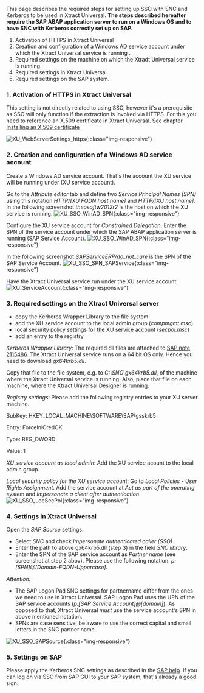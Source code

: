 This page describes the required steps for setting up SSO with SNC and Kerberos to be used in Xtract Universal.
**The steps described hereafter require the SAP ABAP application server to run on a Windows OS and to have SNC with Kerberos correctly set up on SAP.**


1. Activation of HTTPS in Xtract Universal 
2. Creation and configuration of a Windows AD service account under which the Xtract Universal service is running .
3. Required settings on the machine on which the Xtradt Universal service is running.
4. Required settings in Xtract Universal.
5. Required settings on the SAP system.


### 1. Activation of HTTPS in Xtract Universal

This setting is not directly related to using SSO, however it's a prerequisite as SSO will only function if the extraction is invoked via HTTPS. For this you need to reference an X.509 certificate in Xtract Universal. See chapter [Installing an X.509 certificate](../../security/install-x.509-Certificate) 

![XU_WebServerSettings_https](/img/content/XU_Server_Settings_Webserver_HTTPS.png){:class="img-responsive"}


<!--- *HTTPS Port*: Go to Server Settings - *Web Server* tab and change the HTTPS Port to 443 (the default value is 8165).
![XU_SSO_httpsPort](/img/content/XU_SSO_HTTPS_Port.png){:class="img-responsive"}--->


### 2. Creation and configuration of a Windows AD service account

Create a Windows AD service account. That's the account the XU service will be running under (XU service account).

Go to the *Attribute editor* tab and define two *Service Principal Names (SPN)* using this notation *HTTP/[XU FQDN host name]* and *HTTP/[XU host name]*. In the following screenshot *theosoftw2012r2* is the host on which the XU service is running.
![XU_SSO_WinAD_SPN](/img/content/XU_SSO_WinAD_SPN.png){:class="img-responsive"}

Configure the XU service account for *Constrained Delegation*. Enter the SPN of the service account under which the SAP ABAP application server is running (SAP Service Account).
![XU_SSO_WinAD_SPN](/img/content/XU_SSO_WinAD_Delegation.png){:class="img-responsive"}


In the following screenshot [*SAPServiceERP/do_not_care*](https://help.sap.com/viewer/e815bb97839a4d83be6c4fca48ee5777/7.5.9/DE-DE/440ebb40b9920d1be10000000a114a6b.html) is the SPN of the SAP Service Account.
![XU_SSO_SPN_SAPService](/img/content/XU_SSO_SPN_SAPService.png){:class="img-responsive"}



Have the Xtract Universal service run under the XU service account.
![XU_ServiceAccount](/img/content/XU_Service_Account.png){:class="img-responsive"}


### 3. Required settings on the Xtract Universal server

* copy the Kerberos Wrapper Library to the file system
* add the XU service account to the local admin group (*compmgmt.msc*)
* local security policy settings for the XU service account  (*secpol.msc*)
* add an entry to the registry


*Kerberos Wrapper Library*: The required dll files are attached to [SAP note 2115486](https://launchpad.support.sap.com/#/notes/2115486). The Xtract Universal service runs on a 64 bit OS only. Hence you need to download *gx64krb5.dll*.

Copy that file to the file system, e.g. to *C:\SNC\gx64krb5.dll*, of the machine where the Xtract Universal service is running.
Also, place that file on each machine, where the Xtract Universal Designer is running.  

*Registry settings*: Please add the following registry entries to your XU server machine.


SubKey:  HKEY_LOCAL_MACHINE\SOFTWARE\SAP\gsskrb5

Entry:   ForceIniCredOK

Type:    REG_DWORD

Value:   1


*XU service account as local admin*: Add the XU service acount to the local admin group.

*Local security policy for the XU service account*: Go to *Local Policies* - *User Rights Assignment*. Add the service account at *Act as part of the operating system* and *Impersonate a client after authentication*. 
![XU_SSO_LocSecPol](/img/content/XU_SSO_LocSecPol.png){:class="img-responsive"}


### 4. Settings in Xtract Universal

Open the *SAP Source* settings.
* Select *SNC* and check *Impersonate authenticated caller (SSO)*.
* Enter the path to above gx64krb5.dll (step 3) in the field  *SNC library*.
* Enter the SPN of the SAP service account as *Partner name* (see screenshot at step 2 abov). Please use the following notation. *p:[SPN]@[Domain-FQDN-Uppercase]*.  

*Attention:* 
* The SAP Logon Pad SNC settings for  partnername differ from the ones we need to use in Xtract Universal. SAP Logon Pad uses the UPN of the SAP service accounts (*p:[SAP Service Account]@[domain]*).  As opposed to that, Xtract Universal *must* use the service account's SPN in above mentioned notation.
* SPNs are case sensitive, be aware to use the correct capital and small letters in the SNC partner name.


![XU_SSO_SAPSource](/img/content/XU_SSO_SAP_Source.png){:class="img-responsive"}


### 5. Settings on SAP

Please apply the Kerberos SNC settings as described in the [SAP help](https://help.sap.com/viewer/e815bb97839a4d83be6c4fca48ee5777/7.5.9/EN-US/440ebf6c9b2b0d1ae10000000a114a6b.html). If you can log on via SSO from SAP GUI to your SAP system, that's already a good sign.
